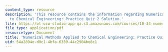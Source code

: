 ```yaml
---
content_type: resource
description: 'This resource contains the information regarding Numerical Methods Applied
  to Chemical Engineering: Practice Quiz 2 Solution.'
file: https://ol-ocw-studio-app-qa.s3.amazonaws.com/courses/10-34-numerical-methods-applied-to-chemical-engineering-fall-2015/54a2894ed0c14bfa635944c2904be8c1_MIT10_34F15_Quiz2solution.pdf
file_type: application/pdf
resourcetype: Document
title: 'Numerical Methods Applied to Chemical Engineering: Practice Quiz 2 Solution'
uid: 54a2894e-d0c1-4bfa-6359-44c2904be8c1
---
```

